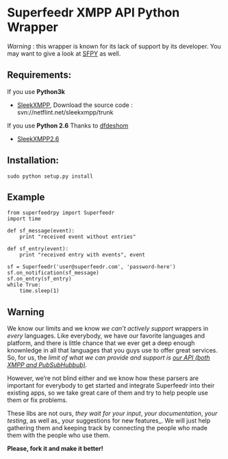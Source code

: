 # Superfeedr XMPP API Python Wrapper

*Warning* : this wrapper is known for its lack of support by its developer. You may want to give a look at [SFPY](http://github.com/superfeedr/sfpy) as well.

## Requirements:
If you use **Python3k**

* [SleekXMPP](http://code.google.com/p/sleekxmpp/), Download the source code : svn://netflint.net/sleekxmpp/trunk

If you use **Python 2.6** Thanks to [dfdeshom](http://github.com/dfdeshom/)

* [SleekXMPP2.6](http://bitbucket.org/dfdeshom/sleekxmpp2.6/src/) 

## Installation:
    sudo python setup.py install

## Example

    from superfeedrpy import Superfeedr
    import time

    def sf_message(event):
    	print "received event without entries"

    def sf_entry(event):
    	print "received entry with events", event

    sf = Superfeedr('user@superfeedr.com', 'password-here')
    sf.on_notification(sf_message)
    sf.on_entry(sf_entry)
    while True:
    	time.sleep(1)

## Warning

We know our limits and we know *we can’t actively support* wrappers in _every_ languages. Like everybody, we have our favorite languages and platform, and there is little chance that we ever get a deep enough knownledge in all that languages that you guys use to offer great services. So, for us, the *limit of what we can provide and support is [our API (both XMPP and PubSubHubbub)](http://superfeedr.com/documentation).*

However, we’re not blind either and we know how these parsers are important for everybody to get started and integrate Superfeedr into their existing apps, so we take great care of them and try to help people use them or fix problems. 

These libs are not ours, _they wait for your input_, _your documentation_, _your testing_, as well as_ your suggestions for new features_. We will just help gathering them and keeping track by connecting the people who made them with the people who use them.

**Please, fork it and make it better!**